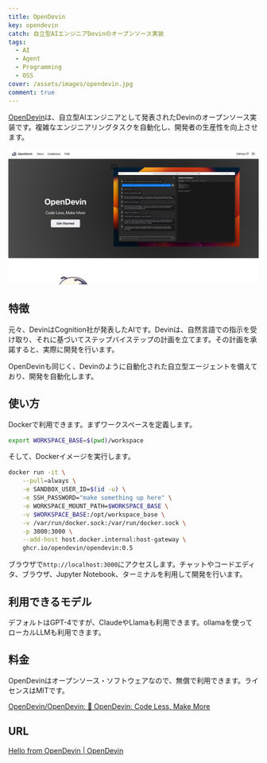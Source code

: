 ```yaml
---
title: OpenDevin
key: opendevin
catch: 自立型AIエンジニアDevinのオープンソース実装
tags:
  - AI
  - Agent
  - Programming
  - OSS
cover: /assets/images/opendevin.jpg
comment: true
---
```


[OpenDevin](https://opendevin.github.io/OpenDevin/)は、自立型AIエンジニアとして発表されたDevinのオープンソース実装です。複雑なエンジニアリングタスクを自動化し、開発者の生産性を向上させます。

[![OpenDevinのWebサイト](/assets/images/opendevin.jpg)](https://opendevin.github.io/OpenDevin/)

<!--more-->

## 特徴

元々、DevinはCognition社が発表したAIです。Devinは、自然言語での指示を受け取り、それに基づいてステップバイステップの計画を立てます。その計画を承諾すると、実際に開発を行います。

OpenDevinも同じく、Devinのように自動化された自立型エージェントを備えており、開発を自動化します。

## 使い方

Dockerで利用できます。まずワークスペースを定義します。

```bash
export WORKSPACE_BASE=$(pwd)/workspace
```

そして、Dockerイメージを実行します。

```bash
docker run -it \
    --pull=always \
    -e SANDBOX_USER_ID=$(id -u) \
    -e SSH_PASSWORD="make something up here" \
    -e WORKSPACE_MOUNT_PATH=$WORKSPACE_BASE \
    -v $WORKSPACE_BASE:/opt/workspace_base \
    -v /var/run/docker.sock:/var/run/docker.sock \
    -p 3000:3000 \
    --add-host host.docker.internal:host-gateway \
    ghcr.io/opendevin/opendevin:0.5
```

ブラウザで`http://localhost:3000`にアクセスします。チャットやコードエディタ、ブラウザ、Jupyter Notebook、ターミナルを利用して開発を行います。

## 利用できるモデル

デフォルトはGPT-4ですが、ClaudeやLlamaも利用できます。ollamaを使ってローカルLLMも利用できます。

## 料金

OpenDevinはオープンソース・ソフトウェアなので、無償で利用できます。ライセンスはMITです。

[OpenDevin/OpenDevin: 🐚 OpenDevin: Code Less, Make More](https://github.com/OpenDevin/OpenDevin/tree/main)

## URL

[Hello from OpenDevin \| OpenDevin](https://opendevin.github.io/OpenDevin/)
